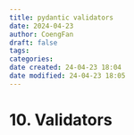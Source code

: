 ```yaml
---
title: pydantic validators
date: 2024-04-23
author: CoengFan
draft: false
tags: 
categories: 
date created: 24-04-23 18:04
date modified: 24-04-23 18:05
---
```


# 10. Validators
